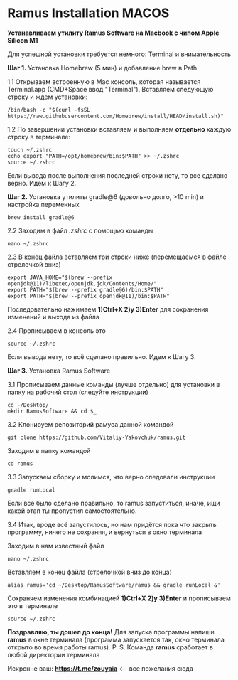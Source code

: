 # Ramus Installation MACOS
**Устанавливаем утилиту Ramus Software на Macbook с чипом Apple Silicon M1**

Для успешной установки требуется немного: Terminal и внимательность

**Шаг 1.** Установка Homebrew (5 мин) и добавление brew в Path

1.1 Открываем встроенную в Mac консоль, которая называется Terminal.app (CMD+Space ввод "Terminal"). Вставляем следующую строку и ждем установки:
```
/bin/bash -c "$(curl -fsSL https://raw.githubusercontent.com/Homebrew/install/HEAD/install.sh)"
```
1.2 По завершении установки  вставляем и выполняем **отдельно** каждую строку в терминале:
```
touch ~/.zshrc
echo export "PATH=/opt/homebrew/bin:$PATH" >> ~/.zshrc
source ~/.zshrc
```
Если вывода после выполнения последней строки нету, то все сделано верно. Идем к Шагу 2.

**Шаг 2.** Установка утилиты gradle@6 (довольно долго, >10 min) и настройка переменных
```
brew install gradle@6
```
2.2 Заходим в файл *.zshrc* с помощью команды
```
nano ~/.zshrc
```
2.3 В конец файла вставляем три строки ниже (перемещаемся в файле стрелочкой вниз)
```
export JAVA_HOME="$(brew --prefix openjdk@11)/libexec/openjdk.jdk/Contents/Home/"
export PATH="$(brew --prefix gradle@6)/bin:$PATH"
export PATH="$(brew --prefix openjdk@11)/bin:$PATH"
```
Последовательно нажимаем **1)Ctrl+X  2)y 3)Enter**  для сохранения изменений и выхода из файла

2.4 Прописываем в консоль это
```
source ~/.zshrc
```
Если вывода нету, то всё сделано правильно. Идем к Шагу 3.

**Шаг 3.** Установка Ramus Software

3.1 Прописываем данные команды (лучше отдельно) для установки в папку на рабочий стол (следуйте инструкции)
```
cd ~/Desktop/
mkdir RamusSoftware && cd $_
```
3.2 Клонируем репозиторий рамуса данной командой
```
git clone https://github.com/Vitaliy-Yakovchuk/ramus.git
```
Заходим в папку командой
```
cd ramus
```
3.3 Запускаем сборку и молимся, что верно следовали инструкции
```
gradle runLocal
```
Если всё было сделано правильно, то ramus запуститься, иначе, ищи какой этап ты пропустил самостоятельно.

3.4 Итак, вроде всё запустилось, но нам придётся пока что закрыть программу, ничего не сохраняя, и вернуться в окно терминала

Заходим в нам известный файл
```
nano ~/.zshrc
```
Вставляем в конец файла (стрелочкой вниз до конца)
```
alias ramus='cd ~/Desktop/RamusSoftware/ramus && gradle runLocal &'
```
Сохраняем изменения комбинацией **1)Ctrl+X  2)y 3)Enter**
и прописываем это в терминале
```
source ~/.zshrc
```
**Поздравляю, ты дошел до конца!** Для запуска программы напиши **ramus** в окне терминала (программа запускается так, окно терминала открыто во время работы ramus). P. S. Команда **ramus** сработает в любой директории терминала

Искренне ваш: **https://t.me/zouyaia** <-- все пожелания сюда
